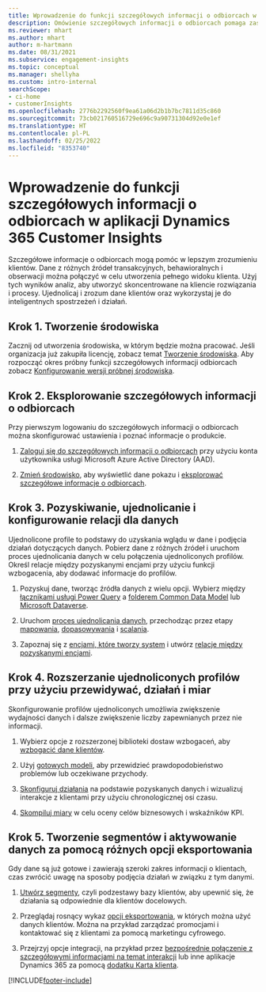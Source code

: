 ```yaml
---
title: Wprowadzenie do funkcji szczegółowych informacji o odbiorcach w aplikacji Dynamics 365 Customer Insights
description: Omówienie szczegółowych informacji o odbiorcach pomaga zasobów w szybkim rozpoczynaniu pracy.
ms.reviewer: mhart
ms.author: mhart
author: m-hartmann
ms.date: 08/31/2021
ms.subservice: engagement-insights
ms.topic: conceptual
ms.manager: shellyha
ms.custom: intro-internal
searchScope:
- ci-home
- customerInsights
ms.openlocfilehash: 2776b2292560f9ea61a06d2b1b7bc7811d35c860
ms.sourcegitcommit: 73cb021760516729e696c9a90731304d92e0e1ef
ms.translationtype: HT
ms.contentlocale: pl-PL
ms.lasthandoff: 02/25/2022
ms.locfileid: "8353740"
---
```

# <a name="get-started-with-dynamics-365-customer-insights-audience-insights-capability"></a>Wprowadzenie do funkcji szczegółowych informacji o odbiorcach w aplikacji Dynamics 365 Customer Insights

Szczegółowe informacje o odbiorcach mogą pomóc w lepszym zrozumieniu klientów. Dane z różnych źródeł transakcyjnych, behawioralnych i obserwacji można połączyć w celu utworzenia pełnego widoku klienta. Użyj tych wyników analiz, aby utworzyć skoncentrowane na kliencie rozwiązania i procesy. Ujednolicaj i zrozum dane klientów oraz wykorzystaj je do inteligentnych spostrzeżeń i działań.

## <a name="step-1-create-an-environment"></a>Krok 1. Tworzenie środowiska

Zacznij od utworzenia środowiska, w którym będzie można pracować. Jeśli organizacja już zakupiła licencję, zobacz temat [Tworzenie środowiska](create-environment.md). Aby rozpocząć okres próbny funkcji szczegółowych informacji odbiorcach zobacz [Konfigurowanie wersji próbnej środowiska](../trial-signup.md). 

## <a name="step-2-explore-audience-insights"></a>Krok 2. Eksplorowanie szczegółowych informacji o odbiorcach

Przy pierwszym logowaniu do szczegółowych informacji o odbiorcach można skonfigurować ustawienia i poznać informacje o produkcie.

1. [Zaloguj się do szczegółowych informacji o odbiorcach](https://home.ci.ai.dynamics.com) przy użyciu konta użytkownika usługi Microsoft Azure Active Directory (AAD).

1. [Zmień środowisko](manage-environments.md#switch-environments), aby wyświetlić dane pokazu i [eksplorować szczegółowe informacje o odbiorcach](home.md).

##  <a name="step-3-ingest-unify-and-set-up-relationships-for-your-data"></a>Krok 3. Pozyskiwanie, ujednolicanie i konfigurowanie relacji dla danych

Ujednolicone profile to podstawy do uzyskania wglądu w dane i podjęcia działań dotyczących danych. Pobierz dane z różnych źródeł i uruchom proces ujednolicania danych w celu połączenia ujednoliconych profilów. Określ relacje między pozyskanymi encjami przy użyciu funkcji wzbogacenia, aby dodawać informacje do profilów. 

1. Pozyskuj dane, tworząc źródła danych z wielu opcji. Wybierz między [łącznikami usługi Power Query](connect-power-query.md) a [folderem Common Data Model](connect-common-data-model.md) lub [Microsoft Dataverse](/dynamics365/customer-insights/audience-insights/connect-dataverse-managed-lake). 

1. Uruchom [proces ujednolicania danych](data-unification.md), przechodząc przez etapy [mapowania](map-entities.md), [dopasowywania](match-entities.md) i [scalania](merge-entities.md).

1. Zapoznaj się z [encjami, które tworzy system](entities.md) i utwórz [relacje między pozyskanymi encjami](relationships.md).
    
## <a name="step-4-enhance-unified-profiles-with-predictions-activities-and-measures"></a>Krok 4. Rozszerzanie ujednoliconych profilów przy użyciu przewidywać, działań i miar

Skonfigurowanie profilów ujednoliconych umożliwia zwiększenie wydajności danych i dalsze zwiększenie liczby zapewnianych przez nie informacji.

1. Wybierz opcje z rozszerzonej biblioteki dostaw wzbogaceń, aby [wzbogacić dane klientów](enrichment-hub.md).

1. Użyj [gotowych modeli](predictions-overview.md), aby przewidzieć prawdopodobieństwo problemów lub oczekiwane przychody.

1. [Skonfiguruj działania](activities.md) na podstawie pozyskanych danych i wizualizuj interakcje z klientami przy użyciu chronologicznej osi czasu. 

1. [Skompiluj miary](measures.md) w celu oceny celów biznesowych i wskaźników KPI.
 
## <a name="step-5-create-segments-and-activate-data-through-various-export-options"></a>Krok 5. Tworzenie segmentów i aktywowanie danych za pomocą różnych opcji eksportowania

Gdy dane są już gotowe i zawierają szeroki zakres informacji o klientach, czas zwrócić uwagę na sposoby podjęcia działań w związku z tym danymi. 

1. [Utwórz segmenty](segments.md), czyli podzestawy bazy klientów, aby upewnić się, że działania są odpowiednie dla klientów docelowych.

1. Przeglądaj rosnący wykaz [opcji eksportowania](export-destinations.md), w których można użyć danych klientów. Można na przykład zarządzać promocjami i kontaktować się z klientami za pomocą marketingu cyfrowego.

1. Przejrzyj opcje integracji, na przykład przez [bezpośrednie połączenie z szczegółowymi informacjami na temat interakcji](../engagement-insights/integrate-audience-insights-engagement-insights.md) lub inne aplikacje Dynamics 365 za pomocą [dodatku Karta klienta](customer-card-add-in.md).  


[!INCLUDE[footer-include](../includes/footer-banner.md)]